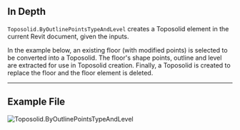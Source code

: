 ## In Depth

`Toposolid.ByOutlinePointsTypeAndLevel` creates a Toposolid element in the current Revit document, given the inputs.

In the example below, an existing floor (with modified points) is selected to be converted into a Toposolid. The floor's shape points, outline and level are extracted for use in Toposolid creation. Finally, a Toposolid is created to replace the floor and the floor element is deleted.

___
## Example File

![Toposolid.ByOutlinePointsTypeAndLevel](./Revit.Elements.Toposolid.ByOutlinePointsTypeAndLevel_img.jpg)